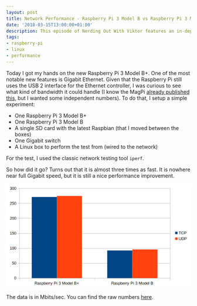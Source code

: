 ```yaml
---
layout: post
title: Network Performance - Raspberry Pi 3 Model B vs Raspberry Pi 3 Model B+
date: '2018-03-15T13:00:00+01:00'
description: This episode of Nerding Out With Viktor features an in-dept interview with Julius Volz, the co-founder of Prometheus and founder of PromLab.
tags:
- raspberry-pi
- linux
- performance
---
```


Today I got my hands on the new Raspberry Pi 3 Model B+. One of the most notable new features is Gigabit Ethernet. Given that the Raspberry Pi still uses the USB 2 interface for the Ethernet controller, I was curious to see what kind of bandwidth it could handle (I know the MagPi [already published this](https://www.raspberrypi.org/magpi/raspberry-pi-3-specs-benchmarks/), but I wanted some independent numbers). To do that, I setup a simple experiment:

 * One Raspberry Pi 3 Model B+
 * One Raspberry Pi 3 Model B
 * A single SD card with the latest Raspbian (that I moved between the boxes)
 * One Gigabit switch
 * A Linux box to perform the test from (wired to the network)

For the test, I used the classic network testing tool `iperf`. 

So how did it go? Turns out that it is almost three times as fast. It is nowhere near full Gigabit speed, but it is still a nice performance improvement.

![](/assets/pi3-vs-pi3+.png)

The data is in Mbits/sec. You can find the raw numbers [here](https://gist.github.com/vpetersson/d6daa360bb207142faf6c555ff84b17f).
